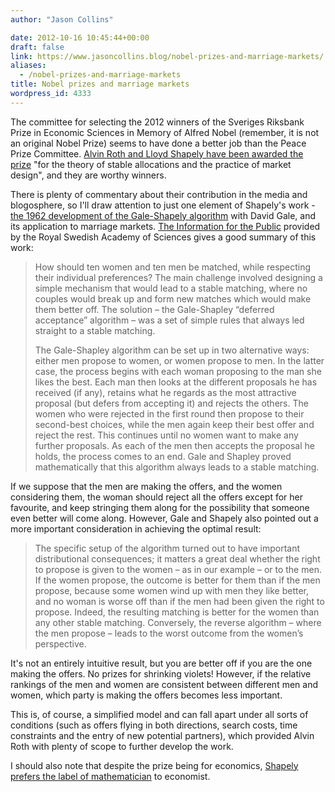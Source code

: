 ```yaml
---
author: "Jason Collins"

date: 2012-10-16 10:45:44+00:00
draft: false
link: https://www.jasoncollins.blog/nobel-prizes-and-marriage-markets/
aliases:
  - /nobel-prizes-and-marriage-markets
title: Nobel prizes and marriage markets
wordpress_id: 4333
---
```


The committee for selecting the 2012 winners of the Sveriges Riksbank Prize in Economic Sciences in Memory of Alfred Nobel (remember, it is not an original Nobel Prize) seems to have done a better job than the Peace Prize Committee. [Alvin Roth and Lloyd Shapely have been awarded the prize](http://www.nobelprize.org/nobel_prizes/economics/laureates/2012/announcement.html) "for the theory of stable allocations and the practice of market design", and they are worthy winners.

There is plenty of commentary about their contribution in the media and blogosphere, so I'll draw attention to just one element of Shapely's work - [the 1962 development of the Gale-Shapely algorithm](http://www.econ.ucsb.edu/~tedb/Courses/Ec100C/galeshapley.pdf) with David Gale, and its application to marriage markets. [The Information for the Public](http://www.nobelprize.org/nobel_prizes/economics/laureates/2012/popular-economicsciences2012.pdf) provided by the Royal Swedish Academy of Sciences gives a good summary of this work:


<blockquote>How should ten women and ten men be matched, while respecting their individual preferences? The main challenge involved designing a simple mechanism that would lead to a stable matching, where no couples would break up and form new matches which would make them better off. The solution – the Gale-Shapley “deferred acceptance” algorithm – was a set of simple rules that always led straight to a stable matching.

The Gale-Shapley algorithm can be set up in two alternative ways: either men propose to women, or women propose to men. In the latter case, the process begins with each woman proposing to the man she likes the best. Each man then looks at the different proposals he has received (if any), retains what he regards as the most attractive proposal (but defers from accepting it) and rejects the others. The women who were rejected in the first round then propose to their second-best choices, while the men again keep their best offer and reject the rest. This continues until no women want to make any further proposals. As each of the men then accepts the proposal he holds, the process comes to an end. Gale and Shapley proved mathematically that this algorithm always leads to a stable matching.</blockquote>


If we suppose that the men are making the offers, and the women considering them, the woman should reject all the offers except for her favourite, and keep stringing them along for the possibility that someone even better will come along. However, Gale and Shapely also pointed out a more important consideration in achieving the optimal result:


<blockquote>The specific setup of the algorithm turned out to have important distributional consequences; it matters a great deal whether the right to propose is given to the women – as in our example – or to the men. If the women propose, the outcome is better for them than if the men propose, because some women wind up with men they like better, and no woman is worse off than if the men had been given the right to propose. Indeed, the resulting matching is better for the women than any other stable matching. Conversely, the reverse algorithm – where the men propose – leads to the worst outcome from the women’s perspective.</blockquote>


It's not an entirely intuitive result, but you are better off if you are the one making the offers. No prizes for shrinking violets! However, if the relative rankings of the men and women are consistent between different men and women, which party is making the offers becomes less important.

This is, of course, a simplified model and can fall apart under all sorts of conditions (such as offers flying in both directions, search costs, time constraints and the entry of new potential partners), which provided Alvin Roth with plenty of scope to further develop the work.

I should also note that despite the prize being for economics, [Shapely prefers the label of mathematician](http://www.guardian.co.uk/business/2012/oct/15/nobel-prize-economics-alvin-roth-lloyd-shapley) to economist.
